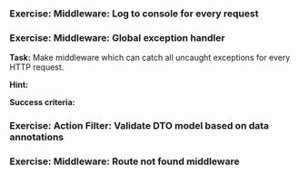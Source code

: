 ### Exercise: Middleware: Log to console for every request

### Exercise: Middleware: Global exception handler

**Task:** Make middleware which can catch all uncaught exceptions for every HTTP request. 

**Hint:**

**Success criteria:** 

### Exercise: Action Filter: Validate DTO model based on data annotations

### Exercise: Middleware: Route not found middleware
